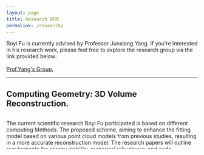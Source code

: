 ```yaml
---
layout: page
title: Research 研究
permalink: /research/
---
```


<p>
Boyi Fu is currently advised by Professor Junxiang Yang. If you're interested in his research work, please feel free to explore the research group via the link provided below:
<br/>
<br/>
<a href="https://cfdyang521.github.io/year-archive/">Prof.Yang's Group.</a>
</p>

---

<html lang="en">
<head>
    <meta charset="UTF-8">
    <meta name="viewport" content="width=device-width, initial-scale=1.0">
    <style>
        .collapsible {
            max-height: 90px;
            overflow: hidden;
            transition: max-height 0.3s ease;
        }
        .expanded {
            max-height: none;
        }
        .fancy-button {
        background-color: #0074D9; 
        color: #FFFFFF;
        border: none;
        padding: 8px 16px;
        border-radius: 5px;
        font-size: 14px; 
        cursor: pointer;
        transition: background-color 0.3s ease;
    }
    .fancy-button:hover {
        background-color: #0056A0; 
    }
    </style>
</head>
<body>
    <h2>Computing Geometry: 3D Volume Reconstruction.</h2>
    <div class="collapsible">
        <p>
            The current scientific research Boyi Fu participated is based on different computing Methods. The proposed scheme, aiming to enhance the fitting model based on various point cloud models from previous studies, resulting in a more accurate reconstruction model. The research papers will outline requirements for energy stability, numerical robustness, and code operability of the model.<br/> 
        <br/> 
            付博亦目前参与之科研項目基于不同算法。根據不同的點雲模型，提出了一種新的算法可以在前人的研究上更加精進擬合模型，從而擁有更精確的重建模型。
課題組的研究論文將會對模型的能量穩定性、數值魯棒性以及代碼實操性提出要求。<br/> 
        <br/>
            • The key equations in our former essays were:<br/>
            $$
            \small
            \begin{equation}
            \begin{cases}
            \frac{\phi^{n+1}_{ijk}-\phi^{n}_{ijk}}{ \Delta t} = -g(x)_{ijk}\mu^{n+\frac{1}{2}}_{ijk}    \\
            \mu^{n+\frac{1}{2}}_{ijk} = H^{\ast}_{ijk} \cdot \frac{F^{\prime}(\phi^{\ast}_{ijk})}{\varepsilon^{2}} - \frac{1}{2}(\Delta_{d}\phi^{n+1}_{ijk}+\Delta_{d}\phi^{n}_{ijk})+S(\frac{\phi^{n+1}_{ijk} + \phi^{n}_{ijk}}{2} - \phi^{\ast}_{ijk})
            \end{cases}
            \end{equation}
            $$
        <br/> 
            Below are some of the latest thesis results:
        <br/> 
        </p>
            <p style="text-align: center;">
            <img src="/images/research/Buddhatogether.gif" alt="Buddhatogether"><br/>
            I. The point cloud of a Buddha and its reconstruction.
            </p>
        <br/>
            <p style="text-align: center;">
            <img src="/images/research/owltogether.gif" alt="owltogether"><br/>
            II. The point cloud of a Owl and its reconstruction.
            </p>
        <br/>         
            <p style="text-align: center;">
            <img src="/images/research/teapot.gif" alt="teapot"><br/>
            III. The reconstruction of a Teapot we obtained.
            </p>
        <br/>

    </div>
    <button class="fancy-button" onclick="toggleText()">Read More</button>
    <script>
        function toggleText() {
            const paragraph = document.querySelector('.collapsible');
            paragraph.classList.toggle('expanded');
            const button = document.querySelector('.fancy-button');
            button.textContent = paragraph.classList.contains('expanded') ? 'Collapse' : 'Read More';
        }
    </script>

<hr class="divider">

## <span class="title-underline">Publications</span> 
[1] **B. Fu**, D. Cai, X. Kong, R. Gao, & J. Yang (2025). On the numerical approximation of a phase-field volume reconstruction model: Linear and energy-stable leap-frog finite difference scheme. Communications in Nonlinear Science and Numerical Simulation (CNSNS), 151, 109104. <br/> 
[2] D. Cai, **B. Fu**, R. Gao, X. Kong, & J. Yang (2025). Phase-field computation for 3D shell reconstruction with an energy-stable and uniquely solvable BDF2 method. Computers & Mathematics with Applications, 189, 1–23.<br/> 
[3] X. Kong, R. Gao, **B. Fu**, D. Cai, & J. Yang (2025). Two lower boundedness-preservity auxiliary variable methods for a phase-field model of 3D narrow volume reconstruction. Communications in Nonlinear Science and Numerical Simulation (CNSNS), 143, 108649.<br/> 

</body>
</html>

    



